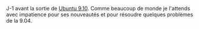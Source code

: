 <!-- title: Karmic Koala -->
<!-- category: GNU/Linux -->

J-1 avant la sortie de [Ubuntu 9.10](http://www.ubuntu.com/). Comme beaucoup de
monde je l'attends avec impatience pour ses nouveautés et pour résoudre
quelques problèmes de la 9.04.

